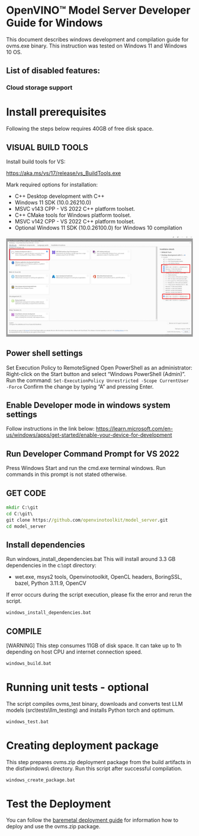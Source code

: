 # OpenVINO&trade; Model Server Developer Guide for Windows
This document describes windows development and compilation guide for ovms.exe binary.
This instruction was tested on Windows 11 and Windows 10 OS.

## List of disabled features:
### Cloud storage support

# Install prerequisites
Following the steps below requires 40GB of free disk space.

## VISUAL BUILD TOOLS
Install build tools for VS:

https://aka.ms/vs/17/release/vs_BuildTools.exe

Mark required options for installation:
- C++ Desktop development with C++
- Windows 11 SDK (10.0.26210.0)
- MSVC v143 CPP - VS 2022 C++ platform toolset.
- C++ CMake tools for Windows platform toolset.
- MSVC v142 CPP - VS 2022 C++ platform toolset.
- Optional Windows 11 SDK (10.0.26100.0) for Windows 10 compilation

![Build Tools options](build_tools.jpg)

## Power shell settings
Set Execution Policy to RemoteSigned
Open PowerShell as an administrator: Right-click on the Start button and select “Windows PowerShell (Admin)”.
Run the command:
```Set-ExecutionPolicy Unrestricted -Scope CurrentUser -Force```
Confirm the change by typing “A” and pressing Enter.

## Enable Developer mode in windows system settings
Follow instructions in the link below:
https://learn.microsoft.com/en-us/windows/apps/get-started/enable-your-device-for-development

## Run Developer Command Prompt for VS 2022
Press Windows Start and run the cmd.exe terminal windows.
Run commands in this prompt is not stated otherwise.

## GET CODE
```bat
mkdir C:\git
cd C:\git\
git clone https://github.com/openvinotoolkit/model_server.git
cd model_server
```

## Install dependencies
Run windows_install_dependencies.bat
This will install around 3.3 GB dependencies in the c:\opt directory:
- wet.exe, msys2 tools, Openvinotoolkit, OpenCL headers, BoringSSL, bazel, Python 3.11.9, OpenCV

If error occurs during the script execution, please fix the error and rerun the script.
```bat
windows_install_dependencies.bat
```

## COMPILE
[WARNING] This step consumes 11GB of disk space. It can take up to 1h depending on host CPU and internet connection speed.
```bat
windows_build.bat
```

# Running unit tests - optional
The script compiles ovms_test binary, downloads and converts test LLM models (src\tests\llm_testing) and installs Python torch and optimum.
```bat
windows_test.bat
```

# Creating deployment package
This step prepares ovms.zip deployment package from the build artifacts in the dist\windows\ directory. Run this script after successful compilation.
```bat
windows_create_package.bat
```

# Test the Deployment
You can follow the [baremetal deployment guide](deploying_server_baremetal.md) for information how to deploy and use the ovms.zip package.
